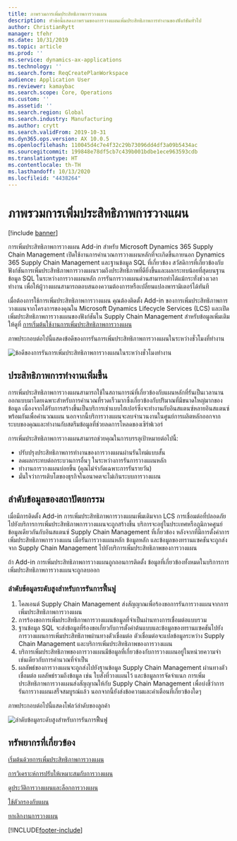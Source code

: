 ```yaml
---
title: ภาพรวมการเพิ่มประสิทธิภาพการวางแผน
description: หัวข้อนี้แสดงภาพรวมของการวางแผนเพิ่มประสิทธิภาพการทำงานของฟังก์ชันทั่วไป
author: ChristianRytt
manager: tfehr
ms.date: 10/31/2019
ms.topic: article
ms.prod: ''
ms.service: dynamics-ax-applications
ms.technology: ''
ms.search.form: ReqCreatePlanWorkspace
audience: Application User
ms.reviewer: kamaybac
ms.search.scope: Core, Operations
ms.custom: ''
ms.assetid: ''
ms.search.region: Global
ms.search.industry: Manufacturing
ms.author: crytt
ms.search.validFrom: 2019-10-31
ms.dyn365.ops.version: AX 10.0.5
ms.openlocfilehash: 110045d4c7e4f32c29b73096dd4df3a09b5434ac
ms.sourcegitcommit: 199848e78df5cb7c439b001bdbe1ece963593cdb
ms.translationtype: HT
ms.contentlocale: th-TH
ms.lasthandoff: 10/13/2020
ms.locfileid: "4438264"
---
```

# <a name="planning-optimization-overview"></a>ภาพรวมการเพิ่มประสิทธิภาพการวางแผน

[!include [banner](../../includes/banner.md)]

การเพิ่มประสิทธิภาพการวางแผน Add-in สำหรับ Microsoft Dynamics 365 Supply Chain Management เปิดใช้งานการคำนวณการวางแผนหลักที่จะเกิดขึ้นภายนอก Dynamics 365 Supply Chain Management และฐานข้อมูล SQL ที่เกี่ยวข้อง สวัสดิการที่เกี่ยวข้องกับฟังก์ชันการเพิ่มประสิทธิภาพการวางแผนรวมถึงประสิทธิภาพที่ดียิ่งขึ้นและผลกระทบน้อยที่สุดบนฐานข้อมูล SQL ในระหว่างการวางแผนหลัก การรันการวางแผนด่วนสามารถทำได้แม้กระทั่งช่วงเวลาทำงาน เพื่อให้ผู้วางแผนสามารถตอบสนองความต้องการหรือเปลี่ยนแปลงพารามิเตอร์ได้ทันที

เมื่อต้องการใช้การเพิ่มประสิทธิภาพการวางแผน คุณต้องติดตั้ง Add-in ของการเพิ่มประสิทธิภาพการวางแผนจากโครงการของคุณใน Microsoft Dynamics Lifecycle Services (LCS) และเปิดเพิ่มประสิทธิภาพการวางแผนของฟังก์ชันใน Supply Chain Management สำหรับข้อมูลเพิ่มเติมให้ดูที่ [การเริ่มต้นใช้งานการเพิ่มประสิทธิภาพการวางแผน](get-started.md)

ภาพประกอบต่อไปนี้แสดงข้อดีของการรันการเพิ่มประสิทธิภาพการวางแผนในระหว่างชั่วโมงที่ทำงาน

![ข้อดีของการรันการเพิ่มประสิทธิภาพการวางแผนในระหว่างชั่วโมงทำงาน](media/PlanningOptimization1.png)

## <a name="improved-performance"></a>ประสิทธิภาพการทำงานเพิ่มขึ้น

การเพิ่มประสิทธิภาพการวางแผนสามารถใช้ในสถานการณ์ที่เกี่ยวข้องกับแผนหลักที่รันเป็นเวลานาน ออกแบบมาโดยเฉพาะสำหรับการคำนวณที่รวดเร็วมากซึ่งเกี่ยวข้องกับปริมาณที่มีขนาดใหญ่มากของข้อมูล เนื่องจากได้รับการสร้างขึ้นเป็นบริการเช่าแบบไฮเปอร์ซึ่งจะทำงานกับอินสแตนซ์หลายอินสแตนซ์พร้อมกันเพื่อคำนวณแผน นอกจากนี้บริการวางแผนจะลบจำนวนงานในศูนย์การผลิตหลักออกจากระบบของคุณและทำงานกับสตรีมข้อมูลที่ช่วยลดการโหลดของเซิร์ฟเวอร์

การเพิ่มประสิทธิภาพการวางแผนสามารถช่วยคุณในการบรรลุเป้าหมายต่อไปนี้:

- ปรับปรุงประสิทธิภาพการทำงานของการวางแผนผ่านรันไทม์แบบสั้น
- ลดผลกระทบต่อกระบวนการอื่นๆ ในระหว่างการรันการวางแผนหลัก
- ทำงานการวางแผนบ่อยขึ้น (คุณไม่จำกัดเฉพาะการรันรายวัน)
- มั่นใจว่าการเติบโตของธุรกิจในอนาคตจะไม่เกินระบบการวางแผน

## <a name="architecture-and-data-flow"></a>ลำดับข้อมูลของสถาปัตยกรรม

เมื่อมีการติดตั้ง Add-in การเพิ่มประสิทธิภาพการวางแผนเพิ่มเติมจาก LCS การเชื่อมต่อที่ปลอดภัยไปยังบริการการเพิ่มประสิทธิภาพการวางแผนจะถูกสร้างขึ้น บริการจะอยู่ในประเทศหรือภูมิภาคศูนย์ข้อมูลเดียวกันกับอินสแตนซ์ Supply Chain Management ที่เกี่ยวข้อง หลังจากที่มีการตั้งค่าการเพิ่มประสิทธิภาพการวางแผน เมื่อรันการวางแผนหลัก ข้อมูลหลัก และข้อมูลของทรานแซคชันจะถูกส่งจาก Supply Chain Management ไปยังบริการเพิ่มประสิทธิภาพของการวางแผน

ถ้า Add-in การเพิ่มประสิทธิภาพการวางแผนถูกถอนการติดตั้ง ข้อมูลที่เกี่ยวข้องทั้งหมดในบริการการเพิ่มประสิทธิภาพการวางแผนจะถูกลบออก

### <a name="high-level-data-flow-for-regeneration-runs"></a>ลำดับข้อมูลระดับสูงสำหรับการรันการฟื้นฟู

1. ไคลเอนต์ Supply Chain Management ส่งสัญญาณเพื่อร้องขอการรันการวางแผนจากการเพิ่มประสิทธิภาพการวางแผน
2. การร้องขอการเพิ่มประสิทธิภาพการวางแผนข้อมูลที่จำเป็นผ่านทางการเชื่อมต่อแบบรวม
3. ฐานข้อมูล SQL จะส่งข้อมูลที่ร้องขอเกี่ยวกับการตั้งค่าต้นแบบและข้อมูลของทรานแซคชันไปยังการวางแผนการเพิ่มประสิทธิภาพผ่านทางตัวเชื่อมต่อ ตัวเชื่อมต่อจะแปลข้อมูลระหว่าง Supply Chain Management และบริการเพิ่มประสิทธิภาพของการวางแผน
4. บริการเพิ่มประสิทธิภาพของการวางแผนมีข้อมูลที่เกี่ยวข้องกับการวางแผนอยู่ในหน่วยความจำ เช่นเดียวกับการคำนวณที่จำเป็น
5. ผลลัพธ์ของการวางแผนจะถูกส่งไปยังฐานข้อมูล Supply Chain Management ผ่านทางตัวเชื่อมต่อ ผลลัพธ์รวมถึงข้อมูล เช่น ใบสั่งที่วางแผนไว้ และข้อมูลการจัดจำแนก การเพิ่มประสิทธิภาพการวางแผนส่งสัญญาณให้กับ Supply Chain Management เพื่อบ่งชี้ว่าการรันการวางแผนเสร็จสมบูรณ์แล้ว นอกจากนี้ยังส่งข้อความและคำเตือนที่เกี่ยวข้องใดๆ

ภาพประกอบต่อไปนี้แสดงโฟลว์ลำดับของลูกค้า

![ลำดับข้อมูลระดับสูงสำหรับการรันการฟื้นฟู](media/PlanningOptimization2.png)

## <a name="related-resources"></a>ทรัพยากรที่เกี่ยวข้อง

[เริ่มต้นด้วยการเพิ่มประสิทธิภาพการวางแผน](get-started.md)

[การวิเคราะห์การปรับให้เหมาะสมกับการวางแผน](planning-optimization-fit-analysis.md)

[ดูประวัติการวางแผนและล็อกการวางแผน](plan-history-logs.md)

[ใช้ตัวกรองกับแผน](plan-filters.md)

[ยกเลิกงานการวางแผน](cancel-planning-job.md)


[!INCLUDE[footer-include](../../../includes/footer-banner.md)]